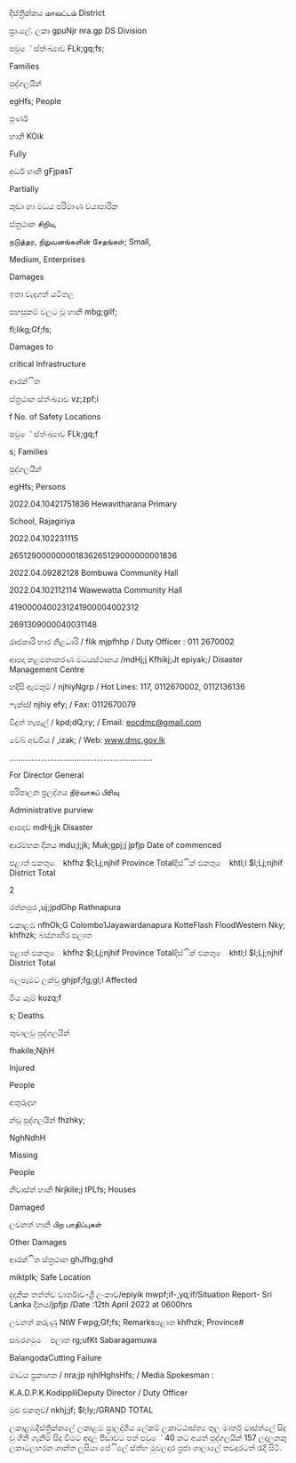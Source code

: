 දිස්ත්‍රික්කය மாவட்டம் District

ප්‍රා.ලේ. ලකා gpuNjr nra.gp DS Division

පවුේ ස්ත්‍ංඛ්‍යාව FLk;gq;fs;

Families

පුද්ගලයින්

egHfs; People

පූර්ණ

හානි KOik

Fully

අර්ධ හානි gFjpasT

Partially

කුඩා හා මධය පරිමාණ වයාපාරික

ස්ත්‍රථාන சிறிய,

நடுத்தர, நிறுவனங்களின் சேதங்கள்; Small,

Medium, Enterprises

Damages

ඉතා වැදගත් යටිතල

පහසුකම් වලට වූ හානි mbg;gilf;

fl;likg;Gf;fs;

Damages to

critical Infrastructure

ආරක්ිත

ස්ත්‍රථාන ස්ත්‍ංඛ්‍යාව vz;zpf;i

f No. of Safety Locations

පවුේ ස්ත්‍ංඛ්‍යාව FLk;gq;f

s; Families

පුද්ගලයින්

egHfs; Persons

2022.04.10421751836 Hewavitharana Primary

School, Rajagiriya

2022.04.102231115

265129000000001836265129000000001836

2022.04.09282128 Bombuwa Community Hall

2022.04.102112114 Wawewatta Community Hall

4190000400231241900004002312

2691309000040031148

රාජකාරි භාර නිළධාරි / flik mjpfhhp / Duty Officer : 011 2670002

ආපදා කළමනාකරණ මධයස්ථානය /mdHj;j Kfhikj;Jt epiyak;/ Disaster Management Centre

හදිසි ඇමතුම් / njhiyNgrp / Hot Lines: 117, 0112670002, 0112136136

ෆැක්ස්/ njhiy efy; / Fax: 0112670079

විදුත් තැපැල් / kpd;dQ;ry; / Email: eocdmc@gmail.com

වෙබ් අඩවිය / ,izak; / Web: www.dmc.gov.lk

……………………………………………………….

For Director General

පරිපාලන ප්‍රලද්ශය நிர்வாகப் பிரிவு

Administrative purview

ආපදාව mdHj;jk Disaster

ආරම්භක දිනය mdu;j;jk; Muk;gpj;j jpfjp Date of commenced

පළාත් ඵකතුෙ khfhz $l;Lj;njhif Province Totalදිස්ික් එකතුෙ khtl;l $l;Lj;njhif District Total

2

රත්නපුර ,uj;jpdGhp Rathnapura

වකාළඹ nfhOk;G Colombo1Jayawardanapura KotteFlash FloodWestern Nky; khfhzk; බස්නාහිර පලාත

පළාත් ඵකතුෙ khfhz $l;Lj;njhif Province Totalදිස්ික් එකතුෙ khtl;l $l;Lj;njhif District Total

බලපෑමට ලක්වු ghjpf;fg;gl;l Affected

මිය යෑම් kuzq;f

s; Deaths

තුවාලවු පුද්ගලයින්

fhakile;NjhH

Injured

People

අතුරුදහ

න්වූ පුද්ගලයින් fhzhky;

NghNdhH

Missing

People

නිවාස්ත්‍ හානි Nrjkile;j tPLfs; Houses

Damaged

ලවනත් හානි பிற பாதிப்புகள்

Other Damages

ආරක්ිත ස්ත්‍රථාන ghJfhg;ghd

miktplk; Safe Location

දදනික තත්ත්ව වාර්තාව-ශ්‍රී ලංකාව/epiyik mwpf;if-,yq;if/Situation Report- Sri Lanka දිනය/jpfjp /Date :12th April 2022 at 0600hrs

ලවනත් කරුණු NtW Fwpg;Gf;fs; Remarksපළාත khfhzk; Province#

සබරගමුෙ පලාත rg;ufKt Sabaragamuwa

BalangodaCutting Failure

මාධය ප්‍රකාශක / nra;jp njhlHghsHfs; / Media Spokesman :

K.A.D.P.K.KodippiliDeputy Director / Duty Officer

මුළු එකතුව/ nkhj;jf; $l;ly;/GRAND TOTAL

ලකාළඹදිස්ත්‍රික්කලේ ලකාළඹ ප්‍රාලද්ශිය ලේකම් ලකාට්ඨාස්ත්‍ය තුල මාර්තු මාස්ත්‍ලේ සිදු වු ගිනි ගැනීම් සිදු වීමට අදාල පීඩාවට පත් පවුේ 40 කට අයත් පුද්ගලයින් 157 ලදලනකු ලකාටලහරන ශාන්ත ලුසියා පේිලේ ස්ත්‍හ මුවලදාර ප්‍රජා ශාලාලේ තවදුරටත් රැදී සිටි.